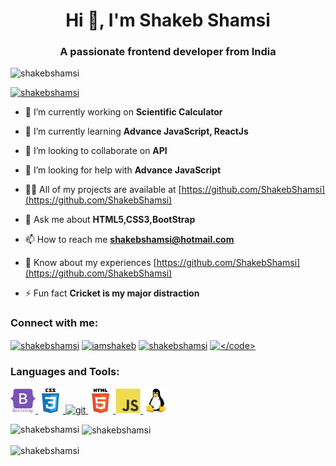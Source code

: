 <h1 align="center">Hi 👋, I'm Shakeb Shamsi</h1>
<h3 align="center">A passionate frontend developer from India</h3>

<p align="left"> <img src="https://komarev.com/ghpvc/?username=shakebshamsi&label=Profile%20views&color=0e75b6&style=flat" alt="shakebshamsi" /> </p>

<p align="left"> <a href="https://github.com/ryo-ma/github-profile-trophy"><img src="https://github-profile-trophy.vercel.app/?username=shakebshamsi" alt="shakebshamsi" /></a> </p>

- 🔭 I’m currently working on **Scientific Calculator**

- 🌱 I’m currently learning **Advance JavaScript, ReactJs**

- 👯 I’m looking to collaborate on **API**

- 🤝 I’m looking for help with **Advance JavaScript**

- 👨‍💻 All of my projects are available at [https://github.com/ShakebShamsi](https://github.com/ShakebShamsi)

- 💬 Ask me about **HTML5,CSS3,BootStrap**

- 📫 How to reach me **shakebshamsi@hotmail.com**

- 📄 Know about my experiences [https://github.com/ShakebShamsi](https://github.com/ShakebShamsi)

- ⚡ Fun fact **Cricket is my major distraction**

<h3 align="left">Connect with me:</h3>
<p align="left">
<a href="https://linkedin.com/in/shakebshamsi" target="blank"><img align="center" src="https://raw.githubusercontent.com/rahuldkjain/github-profile-readme-generator/master/src/images/icons/Social/linked-in-alt.svg" alt="shakebshamsi" height="30" width="40" /></a>
<a href="https://fb.com/iamshakeb" target="blank"><img align="center" src="https://raw.githubusercontent.com/rahuldkjain/github-profile-readme-generator/master/src/images/icons/Social/facebook.svg" alt="iamshakeb" height="30" width="40" /></a>
<a href="https://instagram.com/shakebshamsi" target="blank"><img align="center" src="https://raw.githubusercontent.com/rahuldkjain/github-profile-readme-generator/master/src/images/icons/Social/instagram.svg" alt="shakebshamsi" height="30" width="40" /></a>
<a href="https://www.youtube.com/c/</code>" target="blank"><img align="center" src="https://raw.githubusercontent.com/rahuldkjain/github-profile-readme-generator/master/src/images/icons/Social/youtube.svg" alt="</code>" height="30" width="40" /></a>
</p>

<h3 align="left">Languages and Tools:</h3>
<p align="left"> <a href="https://getbootstrap.com" target="_blank" rel="noreferrer"> <img src="https://raw.githubusercontent.com/devicons/devicon/master/icons/bootstrap/bootstrap-plain-wordmark.svg" alt="bootstrap" width="40" height="40"/> </a> <a href="https://www.w3schools.com/css/" target="_blank" rel="noreferrer"> <img src="https://raw.githubusercontent.com/devicons/devicon/master/icons/css3/css3-original-wordmark.svg" alt="css3" width="40" height="40"/> </a> <a href="https://git-scm.com/" target="_blank" rel="noreferrer"> <img src="https://www.vectorlogo.zone/logos/git-scm/git-scm-icon.svg" alt="git" width="40" height="40"/> </a> <a href="https://www.w3.org/html/" target="_blank" rel="noreferrer"> <img src="https://raw.githubusercontent.com/devicons/devicon/master/icons/html5/html5-original-wordmark.svg" alt="html5" width="40" height="40"/> </a> <a href="https://developer.mozilla.org/en-US/docs/Web/JavaScript" target="_blank" rel="noreferrer"> <img src="https://raw.githubusercontent.com/devicons/devicon/master/icons/javascript/javascript-original.svg" alt="javascript" width="40" height="40"/> </a> <a href="https://www.linux.org/" target="_blank" rel="noreferrer"> <img src="https://raw.githubusercontent.com/devicons/devicon/master/icons/linux/linux-original.svg" alt="linux" width="40" height="40"/> </a> </p>

<p><img align="left" src="https://github-readme-stats.vercel.app/api/top-langs?username=shakebshamsi&show_icons=true&locale=en&layout=compact" alt="shakebshamsi" /></p>

<p>&nbsp;<img align="center" src="https://github-readme-stats.vercel.app/api?username=shakebshamsi&show_icons=true&locale=en" alt="shakebshamsi" /></p>

<p><img align="center" src="https://github-readme-streak-stats.herokuapp.com/?user=shakebshamsi&" alt="shakebshamsi" /></p>
